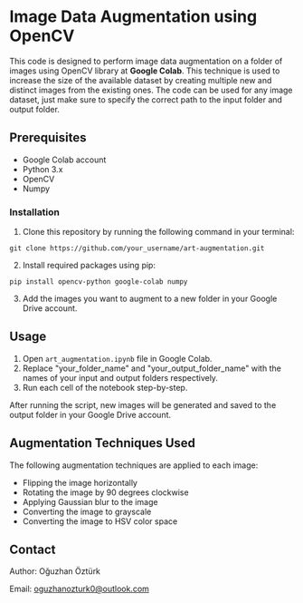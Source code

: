
# Image Data Augmentation using OpenCV

This code is designed to perform image data augmentation on a folder of images using OpenCV library at **Google Colab**. This technique is used to increase the size of the available dataset by creating multiple new and distinct images from the existing ones. The code can be used for any image dataset, just make sure to specify the correct path to the input folder and output folder.

## Prerequisites

- Google Colab account
- Python 3.x
- OpenCV 
- Numpy 

### Installation

1. Clone this repository by running the following command in your terminal:

```
git clone https://github.com/your_username/art-augmentation.git
```

2. Install required packages using pip:

```
pip install opencv-python google-colab numpy
```

3. Add the images you want to augment to a new folder in your Google Drive account.

## Usage

1. Open `art_augmentation.ipynb` file in Google Colab.
2. Replace "your_folder_name" and "your_output_folder_name" with the names of your input and output folders respectively.
3. Run each cell of the notebook step-by-step.

After running the script, new images will be generated and saved to the output folder in your Google Drive account.
##  Augmentation Techniques Used
The following augmentation techniques are applied to each image:
- Flipping the image horizontally
- Rotating the image by 90 degrees clockwise
- Applying Gaussian blur to the image
- Converting the image to grayscale
- Converting the image to HSV color space 
## Contact
Author: Oğuzhan Öztürk

Email: oguzhanozturk0@outlook.com
